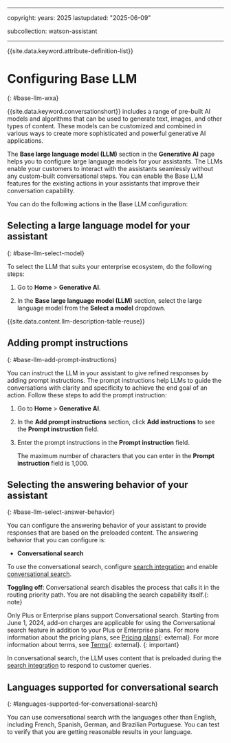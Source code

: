 
---

copyright:
  years: 2025
lastupdated: "2025-06-09"

subcollection: watson-assistant

---

{{site.data.keyword.attribute-definition-list}}

# Configuring Base LLM
{: #base-llm-wxa}

 {{site.data.keyword.conversationshort}} includes a range of pre-built AI models and algorithms that can be used to generate text, images, and other types of content. These models can be customized and combined in various ways to create more sophisticated and powerful generative AI applications.

The **Base large language model (LLM)** section in the **Generative AI** page helps you to configure large language models for your assistants. The LLMs enable your customers to interact with the assistants seamlessly without any custom-built conversational steps. You can enable the Base LLM features for the existing actions in your assistants that improve their conversation capability. 

You can do the following actions in the Base LLM configuration:

## Selecting a large language model for your assistant
{: #base-llm-select-model}

To select the LLM that suits your enterprise ecosystem, do the following steps:

1. Go to **Home** > **Generative AI**.

1. In the **Base large language model (LLM)** section, select the large language model from the **Select a model** dropdown. 

{{site.data.content.llm-description-table-reuse}}

## Adding prompt instructions
{: #base-llm-add-prompt-instructions}

You can instruct the LLM in your assistant to give refined responses by adding prompt instructions. The prompt instructions help LLMs to guide the conversations with clarity and specificity to achieve the end goal of an action. Follow these steps to add the prompt instruction:

1. Go to **Home** > **Generative AI**.

1. In the **Add prompt instructions** section, click **Add instructions** to see the **Prompt instruction** field. 

1. Enter the prompt instructions in the **Prompt instruction** field.

   The maximum number of characters that you can enter in the **Prompt instruction** field is 1,000.
   
## Selecting the answering behavior of your assistant
{: #base-llm-select-answer-behavior}

You can configure the answering behavior of your assistant to provide responses that are based on the preloaded content. The answering behavior that you can configure is:

- **Conversational search** 

To use the conversational search, configure [search integration](/docs/watson-assistant?topic=watson-assistant-search-overview) and enable [conversational search](/docs/watson-assistant?topic=watson-assistant-conversational-search). 

**Toggling off**: Conversational search disables the process that calls it in the routing priority path. You are not disabling the search capability itself.{: note}

Only Plus or Enterprise plans support Conversational search. Starting from June 1, 2024, add-on charges are applicable for using the Conversational search feature in addition to your Plus or Enterprise plans. For more information about the pricing plans, see [Pricing plans](https://cloud.ibm.com/catalog/services/watsonx-assistant?catalog_query=aHR0cHM6Ly9jbG91ZC5pYm0uY29tL2NhdGFsb2c%2Fc2VhcmNoPXdhdHNvbnglMjUyMGFzc2lzdGFudCNzZWFyY2hfcmVzdWx0cw%3D%3D&planId=f0a3dd47-b693-4d73-a8df-aa6baf07a933){: external}. For more information about terms, see [Terms](https://www.ibm.com/support/customer/csol/terms/?id=i128-0038&lc=en){: external}.
{: important}
  
In conversational search, the LLM uses content that is preloaded during the [search integration](/docs/watson-assistant?topic=watson-assistant-search-overview) to respond to customer queries. 

## Languages supported for conversational search
{: #languages-supported-for-conversational-search}

You can use conversational search with the languages other than English, including French, Spanish, German, and Brazilian Portuguese. You can test to verify that you are getting reasonable results in your language.
